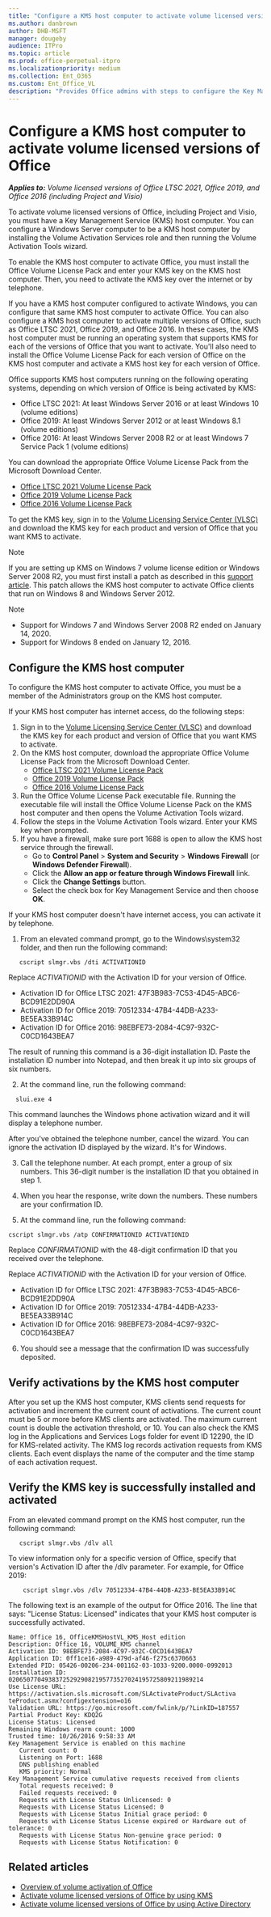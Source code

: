 ```yaml
---
title: "Configure a KMS host computer to activate volume licensed versions of Office"
ms.author: danbrown
author: DHB-MSFT
manager: dougeby
audience: ITPro
ms.topic: article
ms.prod: office-perpetual-itpro
ms.localizationpriority: medium
ms.collection: Ent_O365
ms.custom: Ent_Office_VL
description: "Provides Office admins with steps to configure the Key Management Service (KMS) host computer to activate volume licensed versions of Office, Project, and Visio."
---
```


# Configure a KMS host computer to activate volume licensed versions of Office

***Applies to:*** *Volume licensed versions of Office LTSC 2021, Office 2019, and Office 2016 (including Project and Visio)*

To activate volume licensed versions of Office, including Project and Visio, you must have a Key Management Service (KMS) host computer. You can configure a Windows Server computer to be a KMS host computer by installing the Volume Activation Services role and then running the Volume Activation Tools wizard.

To enable the KMS host computer to activate Office, you must install the Office Volume License Pack and enter your KMS key on the KMS host computer. Then, you need to activate the KMS key over the internet or by telephone. 

If you have a KMS host computer configured to activate Windows, you can configure that same KMS host computer to activate Office. You can also configure a KMS host computer to activate multiple versions of Office, such as Office LTSC 2021, Office 2019, and Office 2016. In these cases, the KMS host computer must be running an operating system that supports KMS for each of the versions of Office that you want to activate. You'll also need to install the Office Volume License Pack for each version of Office on the KMS host computer and activate a KMS host key for each version of Office.

Office supports KMS host computers running on the following operating systems, depending on which version of Office is being activated by KMS:
- Office LTSC 2021: At least Windows Server 2016 or at least Windows 10 (volume editions)
- Office 2019: At least Windows Server 2012 or at least Windows 8.1 (volume editions)
- Office 2016: At least Windows Server 2008 R2 or at least Windows 7 Service Pack 1 (volume editions)

You can download the appropriate Office Volume License Pack from the Microsoft Download Center.

- [Office LTSC 2021 Volume License Pack](https://www.microsoft.com/download/details.aspx?id=103446)
- [Office 2019 Volume License Pack](https://www.microsoft.com/download/details.aspx?id=57342)
- [Office 2016 Volume License Pack](https://www.microsoft.com/download/details.aspx?id=49164)
 
To get the KMS key, sign in to the [Volume Licensing Service Center (VLSC)](https://www.microsoft.com/licensing/servicecenter/default.aspx) and download the KMS key for each product and version of Office that you want KMS to activate.

> [!NOTE]
> If you are setting up KMS on Windows 7 volume license edition or Windows Server 2008 R2, you must first install a patch as described in this [support article](https://support.microsoft.com/topic/22412808-3176-fa2c-6610-4be38f850d3a). This patch allows the KMS host computer to activate Office clients that run on Windows 8 and Windows Server 2012.

> [!NOTE]
> - Support for Windows 7 and Windows Server 2008 R2 ended on January 14, 2020.
> - Support for Windows 8 ended on January 12, 2016.

## Configure the KMS host computer

To configure the KMS host computer to activate Office, you must be a member of the Administrators group on the KMS host computer.

If your KMS host computer has internet access, do the following steps:

1. Sign in to the [Volume Licensing Service Center (VLSC)](https://www.microsoft.com/licensing/servicecenter/default.aspx) and download the KMS key for each product and version of Office that you want KMS to activate.
2. On the KMS host computer, download the appropriate Office Volume License Pack from the Microsoft Download Center.
   - [Office LTSC 2021 Volume License Pack](https://www.microsoft.com/download/details.aspx?id=103446)
   - [Office 2019 Volume License Pack](https://www.microsoft.com/download/details.aspx?id=57342)
   - [Office 2016 Volume License Pack](https://www.microsoft.com/download/details.aspx?id=49164)
3. Run the Office Volume License Pack executable file. Running the executable file will install the Office Volume License Pack on the KMS host computer and then opens the Volume Activation Tools wizard.
4. Follow the steps in the Volume Activation Tools wizard. Enter your KMS key when prompted.
5. If you have a firewall, make sure port 1688 is open to allow the KMS host service through the firewall.
   - Go to **Control Panel** > **System and Security** > **Windows Firewall** (or **Windows Defender Firewall**).
   - Click the **Allow an app or feature through Windows Firewall** link.
   - Click the **Change Settings** button.
   - Select the check box for Key Management Service and then choose **OK**.

If your KMS host computer doesn't have internet access, you can activate it by telephone.

1. From an elevated command prompt, go to the Windows\system32 folder, and then run the following command:
   
```console 
   cscript slmgr.vbs /dti ACTIVATIONID
 ```   
Replace *ACTIVATIONID* with the Activation ID for your version of Office.

- Activation ID for Office LTSC 2021: 47F3B983-7C53-4D45-ABC6-BCD91E2DD90A
- Activation ID for Office 2019: 70512334-47B4-44DB-A233-BE5EA33B914C
- Activation ID for Office 2016: 98EBFE73-2084-4C97-932C-C0CD1643BEA7
  
The result of running this command is a 36-digit installation ID. Paste the installation ID number into Notepad, and then break it up into six groups of six numbers.
    
2. At the command line, run the following command:

```console
  slui.exe 4
```

This command launches the Windows phone activation wizard and it will display a telephone number.
    
After you've obtained the telephone number, cancel the wizard. You can ignore the activation ID displayed by the wizard. It's for Windows. 
  
3. Call the telephone number. At each prompt, enter a group of six numbers. This 36-digit number is the installation ID that you obtained in step 1.
    
4. When you hear the response, write down the numbers. These numbers are your confirmation ID.
    
5. At the command line, run the following command:

 ```console
cscript slmgr.vbs /atp CONFIRMATIONID ACTIVATIONID
```
Replace *CONFIRMATIONID* with the 48-digit confirmation ID that you received over the telephone.

Replace *ACTIVATIONID* with the Activation ID for your version of Office.

- Activation ID for Office LTSC 2021: 47F3B983-7C53-4D45-ABC6-BCD91E2DD90A
- Activation ID for Office 2019: 70512334-47B4-44DB-A233-BE5EA33B914C
- Activation ID for Office 2016: 98EBFE73-2084-4C97-932C-C0CD1643BEA7

6. You should see a message that the confirmation ID was successfully deposited.

## Verify activations by the KMS host computer

After you set up the KMS host computer, KMS clients send requests for activation and increment the current count of activations. The current count must be 5 or more before KMS clients are activated. The maximum current count is double the activation threshold, or 10. You can also check the KMS log in the Applications and Services Logs folder for event ID 12290, the ID for KMS-related activity. The KMS log records activation requests from KMS clients. Each event displays the name of the computer and the time stamp of each activation request.
  

## Verify the KMS key is successfully installed and activated

From an elevated command prompt on the KMS host computer, run the following command:
 
```console
   cscript slmgr.vbs /dlv all
```    
    
To view information only for a specific version of Office, specify that version's Activation ID after the /dlv parameter. For example, for Office 2019:

```console   
    cscript slmgr.vbs /dlv 70512334-47B4-44DB-A233-BE5EA33B914C
```
 
The following text is an example of the output for Office 2016. The line that says: "License Status: Licensed" indicates that your KMS host computer is successfully activated.
    
   ```console
   Name: Office 16, OfficeKMSHostVL_KMS_Host edition
   Description: Office 16, VOLUME_KMS channel
   Activation ID: 98EBFE73-2084-4C97-932C-C0CD1643BEA7
   Application ID: 0ff1ce16-a989-479d-af46-f275c6370663
   Extended PID: 05426-00206-234-001162-03-1033-9200.0000-0992013
   Installation ID: 020650770493837252929082195773527024195725809211989214
   Use License URL: https://activation.sls.microsoft.com/SLActivateProduct/SLActiva
   teProduct.asmx?configextension=o16
   Validation URL: https://go.microsoft.com/fwlink/p/?LinkID=187557
   Partial Product Key: KDQ2G
   License Status: Licensed
   Remaining Windows rearm count: 1000
   Trusted time: 10/26/2016 9:58:33 AM
   Key Management Service is enabled on this machine
      Current count: 0
      Listening on Port: 1688
      DNS publishing enabled
      KMS priority: Normal
   Key Management Service cumulative requests received from clients
      Total requests received: 0
      Failed requests received: 0
      Requests with License Status Unlicensed: 0
      Requests with License Status Licensed: 0
      Requests with License Status Initial grace period: 0
      Requests with License Status License expired or Hardware out of tolerance: 0
      Requests with License Status Non-genuine grace period: 0
      Requests with License Status Notification: 0
   ```

## Related articles

- [Overview of volume activation of Office](plan-volume-activation-of-office.md)
- [Activate volume licensed versions of Office by using KMS](activate-office-by-using-kms.md)
- [Activate volume licensed versions of Office by using Active Directory](activate-office-by-using-active-directory.md)